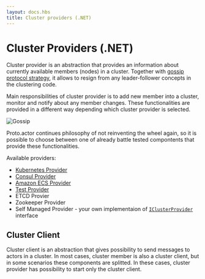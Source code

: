 ```yaml
---
layout: docs.hbs
title: Cluster providers (.NET)
---
```


# Cluster Providers (.NET)

Cluster provider is an abstraction that provides an information about currently available members (nodes) in a cluster. Together with [gossip protocol strategy](gossip.md), it allows to resign from any leader-follower concepts in the clustering code.

Main responsibilities of cluster provider is to add new member into a cluster, monitor and notify about any member changes. These functionalities are provided in a different way depending which cluster provider is selected.

![Gossip](images/cluser-provider.jpg)

Proto.actor continues philosophy of not reinventing the wheel again, so it is possible to choose between one of already battle tested compontents that provide these functionalities.

Available providers:

* [Kubernetes Provider](kubernetes-provider-net.md)
* [Consul Provider](consul-net.md)
* [Amazon ECS Provider](aws-provider-net.md)
* [Test Provider](test-provider-net.md)
* ETCD Provier
* Zookeeper Provider
* Self Managed Provider - your own implementaion of [`IClusterProvider`](https://github.com/asynkron/protoactor-dotnet/blob/dev/src/Proto.Cluster/IClusterProvider.cs) interface

## Cluster Client

Cluster client is an abstraction that gives possibility to send messages to actors in a cluster. In most cases, cluster member is also a cluster client, but in some scenarios these components are splitted. In these cases, cluster provider has possibility to start only the cluster client.
